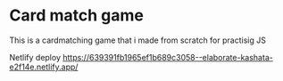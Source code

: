 # Card match game
 This is a cardmatching game that i made from scratch for practisig JS 
 
 Netlify deploy
 https://639391fb1965ef1b689c3058--elaborate-kashata-e2f14e.netlify.app/
